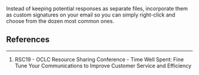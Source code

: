 
Instead of keeping potential responses as separate files, incorporate them as custom signatures on your email so you can simply right-click and choose from the dozen most common ones.

## References
---
1. RSC19 - OCLC Resource Sharing Conference - Time Well Spent: Fine Tune Your Communications to Improve Customer Service and Efficiency